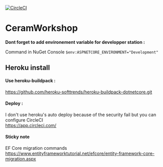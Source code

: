 [![CircleCI](https://img.shields.io/circleci/build/gh/Aurelien-Dev/CeramWorkshop?style=flat)](https://ceramworkshop.herokuapp.com/)
# CeramWorkshop

**Dont forget to add environement variable for developper station :**

Command in NuGet Console
`$env:ASPNETCORE_ENVIRONMENT="Development"`



## Heroku install
#### Use heroku-buildpack :

https://github.com/heroku-softtrends/heroku-buildpack-dotnetcore.git

#### Deploy :
I don't use heroku's auto deploy because of the security fail but you can configure CircleCI \
https://app.circleci.com/


#### Sticky note
EF Core migration commands
https://www.entityframeworktutorial.net/efcore/entity-framework-core-migration.aspx
